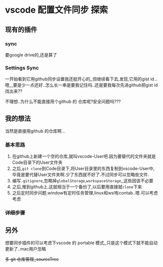# vscode 配置文件同步 探索

## 现有的插件

### sync

要google drive的,还是算了

### Settings Sync

一开始看到它用github同步设置我还挺开心的,,但继续看下去,发现,它用的gist id...嗯,,,要是少一点还好..怎么长一串是要我记住吗..还是要我每次先进github把gist id找出来??



不理想..为什么不能直接用个github 的 仓库呢?安全问题吗???



## 我的想法

当然是直接用github 的仓库啊...

### 基本思路

1. 在github上新建一个空的仓库,就叫vscode-User吧.因为要替代的文件夹就是Code目录下的User文件夹
2. 之后,`git clone`到Code目录下,将User目录里的东西复制到vscode-User中,毕竟是要代替User文件夹啊.少了东西就不好了.不过同步可以忽略些文件.
3. 编写`.gitignore`,忽略掉`globalStorage`,`workspaceStorage`,,这些因该不必要
4. 之后,推到github上.这就相当于一个备份了,以后要用直接就`clone`下来
5. 之后定时同步问题.window有定时任务管理,linux和wsl有contab..嗯.可以考虑考虑



### ~~详细步骤~~

## 另外

想要同步插件的可以考虑下vscode 的 portable 模式,,只是这个模式下就不能自动更新了..mac用户忽略



~~多 git 仓库管理,,sourceTree~~



